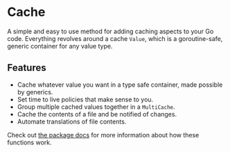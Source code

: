 # Cache

A simple and easy to use method for adding caching aspects to your Go code.
Everything revolves around a cache `Value`, which is a goroutine-safe, generic container for any value type.

## Features

* Cache whatever value you want in a type safe container, made possible by generics.
* Set time to live policies that make sense to you.
* Group multiple cached values together in a `MultiCache`.
* Cache the contents of a file and be notified of changes.
* Automate translations of file contents.

Check out [the package docs](https://pkg.go.dev/github.com/saylorsolutions/cache) for more information about how these functions work.
